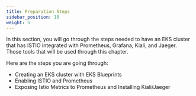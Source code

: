 ```yaml
---
title: Preparation Steps
sidebar_position: 10
weight: 5
---
```


In this section, you will go through the steps needed to have an EKS cluster that has ISTIO integrated with Prometheus, Grafana, Kiali, and Jaeger. Those tools that will be used through this chapter.

Here are the steps you are going through:
- Creating an EKS cluster with EKS Blueprints
- Enabling ISTIO and Prometheus
- Exposing Istio Metrics to Prometheus and Installing Kiali/Jaeger
